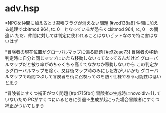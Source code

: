 # adv.hsp


*NPCを仲間に加えるとき召喚フラグが消えない問題 [#vcd138a8]
仲間に加える処理でcbitmod 964, tc, 0　となっているが恐らくcbitmod 964, rc, 0　の間違い
ただ、仲間に対しては判定に使われることはないビットなので特に害はないはず

*冒険者の現在位置がグローバルマップに偏る問題 [#e92eae73]
冒険者の移動判定時に自分と同じマップにいたら移動しないってなってるんだけど
グローバルマップだと被り率がめちゃくちゃ高くてなかなか移動しないから
この判定からグローバルマップを除く、又は街マップ時のみにした方がいいかも
グローバルマップで時間つぶして冒険者を街に召喚ってのを防ぐ仕様である可能性は低いと思う

*冒険者にすくつ補正がつく問題 [#p4715fb4]
冒険者の生成時にnovoidlv=1していないため
PCがすくつにいるときに引退→生成が起こった場合冒険者にすくつ補正がついてしまう

